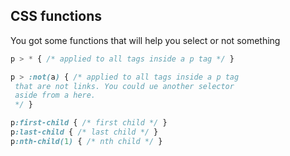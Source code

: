 ## CSS functions

You got some functions that will help you select
or not something

```css
p > * { /* applied to all tags inside a p tag */ }

p > :not(a) { /* applied to all tags inside a p tag
 that are not links. You could ue another selector
 aside from a here.
 */ }

p:first-child { /* first child */ }
p:last-child { /* last child */ }
p:nth-child(1) { /* nth child */ }
```